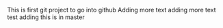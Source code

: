 This is first git project to go into github
Adding more text
adding more text
test adding
this is in master